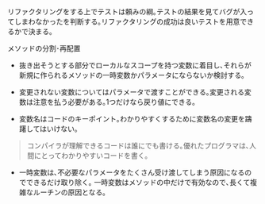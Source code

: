 リファクタリングをする上でテストは頼みの綱｡テストの結果を見てバグが入ってしまわなかったを判断する｡リファクタリングの成功は良いテストを用意できるかで決まる｡

メソッドの分割･再配置
* 抜き出そうとする部分でローカルなスコープを持つ変数に着目し､それらが新規に作られるメソッドの一時変数かパラメータにならないか検討する｡
* 変更されない変数についてはパラメータで渡すことができる｡変更される変数は注意を払う必要がある｡1つだけなら戻り値にできる｡

* 変数名はコードのキーポイント｡わかりやすくするために変数名の変更を躊躇してはいけない｡
> コンパイラが理解できるコードは誰にでも書ける｡優れたプログラマは､人間にとってわかりやすいコードを書く｡

* 一時変数は､不必要なパラメータをたくさん受け渡してしまう原因になるのでできるだけ取り除く｡
一時変数はメソッドの中だけで有効なので､長くて複雑なルーチンの原因となる｡